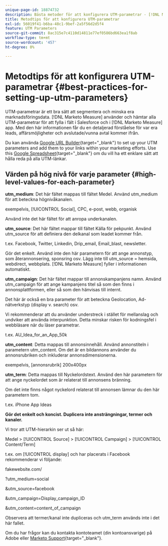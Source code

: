 ```yaml
---
unique-page-id: 18874732
description: Bästa metoder för att konfigurera UTM-parametrar - [!DNL Marketo Measure] - Produktdokumentation
title: Metodtips för att konfigurera UTM-parametrar
exl-id: 56019f41-b6ba-48c1-9bef-2a5f56d2d5f4
feature: UTM Parameters
source-git-commit: 8ac315e7c4110d14811e77ef0586bd663ea1f8ab
workflow-type: tm+mt
source-wordcount: '457'
ht-degree: 0%

---
```


# Metodtips för att konfigurera UTM-parametrar {#best-practices-for-setting-up-utm-parameters}

UTM-parametrar är ett bra sätt att segmentera och minska era marknadsföringsdata. [!DNL Marketo Measure] använder och hämtar alla UTM-parametrar för att fylla i fält i Salesforce och i [!DNL Marketo Measure] app. Med den här informationen får du en detaljerad förståelse för var era leads, affärsmöjligheter och avslutade/vunna avtal kommer ifrån.

Du kan använda [Google URL Builder](https://support.google.com/analytics/answer/1033867?hl=en){target="_blank"} to set up your UTM parameters and add them to your links within your marketing efforts. Use this [Google Spreadsheet](https://docs.google.com/spreadsheets/d/1QCIr1WUJQHE68cA4VTks2XE7nxuryaUymCEy_23-Oew/edit#gid=0){target="_blank"} om du vill ha ett enklare sätt att hålla reda på alla UTM-länkar.

## Värden på hög nivå för varje parameter {#high-level-values-for-each-parameter}

**utm_medium**: Det här fältet mappas till fältet Medel. Använd utm_medium för att beteckna högnivåkanalen.

exempelvis, [!UICONTROL Social], CPC, e-post, webb, organisk

Använd inte det här fältet för att anropa underkanalen.

**utm_source**: Det här fältet mappar till fältet Källa för pekpunkt. Använd utm_source för att definiera den delkanal som leadet kommer från.

t.ex. Facebook, Twitter, Linkedin, Drip_email, Email_blast, newsletter.

Gör det enkelt. Använd inte den här parametern för att ange annonstyp, som återannonsering, sponsring osv. Lägg inte till utm_source = hemsida, webdirect, webbplats. [!DNL Marketo Measure] fyller i informationen automatiskt.

**utm_campaign**: Det här fältet mappar till annonskampanjens namn. Använd utm_campaign för att ange kampanjens titel så som den finns i annonsplattformen, eller så som den hänvisas till internt.

Det här är också en bra parameter för att beteckna Geolocation, Ad-nätverkstyp (display v. search) osv.

Vi rekommenderar att du använder understreck i stället för mellanslag och undviker att använda interpunktion. Detta minskar risken för kodningsfel i webbläsare när du läser parametrar.

t.ex. AU_Idea_for_an_App_50k

**utm_content**: Detta mappas till annonsinnehåll. Använd annonstiteln i parametern utm_content. Om det är en bildannons använder du annonsrubriken och inkluderar annonsdimensionerna.

exempelvis, [annonsrubrik] 200x400px

**utm_term**: Detta mappas till Nyckelordstext. Använd den här parametern för att ange nyckelordet som är relaterat till annonsens bränning.

Om det inte finns något nyckelord relaterat till annonsen lämnar du den här parametern tom.

t.ex. iPhone App Ideas

**Gör det enkelt och koncist. Duplicera inte ansträngningar, termer och kanaler.**

Vi tror att UTM-hierarkin ser ut så här:

Medel > [!UICONTROL Source] > [!UICONTROL Campaign] > [!UICONTROL Content/Term]

t.ex. om [!UICONTROL display] och har placerats i Facebook rekommenderar vi följande:

fakewebsite.com/

?utm_medium=social

&amp;utm_source=facebook

&amp;utm_campaign=Display_campaign_ID

&amp;utm_content=content_of_campaign

Observera att termer/kanal inte dupliceras och utm_term används inte i det här fallet.

Om du har frågor kan du kontakta kontoteamet (din kontoansvarige) på Adobe eller [Marketo Support](https://nation.marketo.com/t5/support/ct-p/Support){target="_blank"}.

